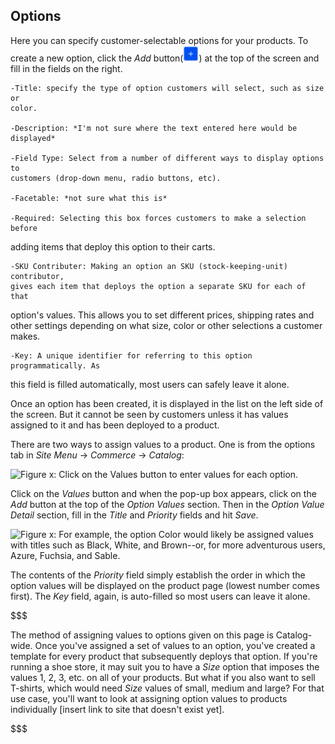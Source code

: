  
## Options

Here you can specify customer-selectable options for your products. To create
a new option, click the *Add* button(![Add](../../../images/icon-add.png)) at
the top of the screen and fill in the fields on the right.

    -Title: specify the type of option customers will select, such as size or
    color.

    -Description: *I'm not sure where the text entered here would be displayed*

    -Field Type: Select from a number of different ways to display options to
    customers (drop-down menu, radio buttons, etc).

    -Facetable: *not sure what this is*

    -Required: Selecting this box forces customers to make a selection before 
adding
    items that deploy this option to their carts.

    -SKU Contributer: Making an option an SKU (stock-keeping-unit) contributor,
    gives each item that deploys the option a separate SKU for each of that 
option's
    values. This allows you to set different prices, shipping rates and other
    settings depending on what size, color or other selections a customer makes.

    -Key: A unique identifier for referring to this option programmatically. As 
this
    field is filled automatically, most users can safely leave it alone.

Once an option has been created, it is displayed in the list on the left side of
the screen. But it cannot be seen by customers unless it has values assigned to
it and has been deployed to a product.

There are two ways to assign values to a product. One is from the options tab in
*Site Menu* &rarr; *Commerce* &rarr; *Catalog*:

![Figure x: Click on the *Values* button to enter values for each 
option.](../../../images/options.png) 

Click on the *Values* button and when the pop-up box appears, click on the *Add*
button at the top of the *Option Values* section. Then in the *Option Value
Detail* section, fill in the *Title* and *Priority* fields and hit *Save*.

![Figure x: For example, the option *Color* would likely be assigned values with
titles such as *Black*, *White*, and *Brown*--or, for more adventurous users, 
*Azure*, *Fuchsia*, and *Sable*.](../../../images/option-values.png) 

The contents of the *Priority* field simply establish the order in which the
option values will be displayed on the product page (lowest number comes first).
The *Key* field, again, is auto-filled so most users can leave it alone.

$$$

The method of assigning values to options given on this page is Catalog-wide.
Once you've assigned a set of values to an option, you've created a template for
every product that subsequently deploys that option. If you're running a shoe
store, it may suit you to have a *Size* option that imposes the values 1, 2, 3,
etc. on all of your products. But what if you also want to sell T-shirts, which
would need *Size* values of small, medium and large? For that use case, you'll
want to look at assigning option values to products individually [insert link to
site that doesn't exist yet].

$$$
